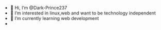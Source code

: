 - 👋 Hi, I’m @Dark-Prince237
- 👀 I’m interested in linux,web and want to be technology independent
- 🌱 I’m currently learning web development
- 

<!---
Dark-Prince237/Dark-Prince237 is a my configuration and learning repo
--->
